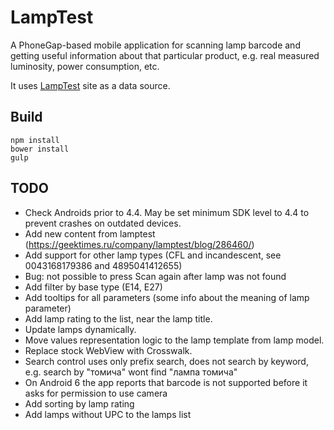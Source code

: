 LampTest
=========

A PhoneGap-based mobile application for scanning lamp barcode and getting useful information about that particular product, e.g. real measured luminosity, power consumption, etc.

It uses [LampTest](http://lamptest.ru) site as a data source.

Build
-----

```
npm install
bower install
gulp
```

TODO
----
* Check Androids prior to 4.4. May be set minimum SDK level to 4.4 to prevent crashes on outdated devices.
* Add new content from lamptest (https://geektimes.ru/company/lamptest/blog/286460/)
* Add support for other lamp types (CFL and incandescent, see 0043168179386 and 4895041412655)
* Bug: not possible to press Scan again after lamp was not found
* Add filter by base type (E14, E27)
* Add tooltips for all parameters (some info about the meaning of lamp parameter)
* Add lamp rating to the list, near the lamp title.
* Update lamps dynamically.
* Move values representation logic to the lamp template from lamp model.
* Replace stock WebView with Crosswalk.
* Search control uses only prefix search, does not search by keyword, e.g. search by "томича" wont find "лампа томича"
* On Android 6 the app reports that barcode is not supported before it asks for permission to use camera
* Add sorting by lamp rating
* Add lamps without UPC to the lamps list